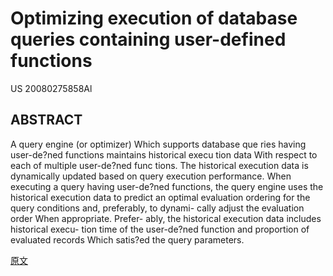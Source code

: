# Optimizing execution of database queries containing user-defined functions
US 20080275858Al

## ABSTRACT
A query engine (or optimizer) Which supports database que
ries having user-de?ned functions maintains historical execu
tion data With respect to each of multiple user-de?ned func
tions. The historical execution data is dynamically updated
based on query execution performance. When executing a
query having user-de?ned functions, the query engine uses
the historical execution data to predict an optimal evaluation
ordering for the query conditions and, preferably, to dynami-
cally adjust the evaluation order When appropriate. Prefer-
ably, the historical execution data includes historical execu-
tion time of the user-de?ned function and proportion of
evaluated records Which satis?ed the query parameters.

[原文](http://pan.baidu.com/s/1kVkBmGv)
